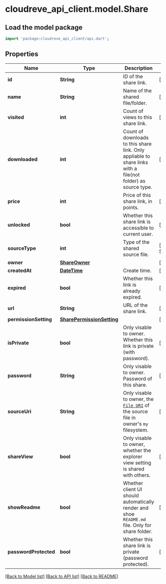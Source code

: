 # cloudreve_api_client.model.Share

## Load the model package
```dart
import 'package:cloudreve_api_client/api.dart';
```

## Properties
Name | Type | Description | Notes
------------ | ------------- | ------------- | -------------
**id** | **String** | ID of the share link. | [optional] 
**name** | **String** | Name of the shared file/folder. | [optional] 
**visited** | **int** | Count of views to this share link. | [optional] 
**downloaded** | **int** | Count of downloads to this share link. Only appliable to share links with a file(not folder) as source type. | [optional] 
**price** | **int** | Price of this share link, in points. | [optional] 
**unlocked** | **bool** | Whether this share link is accessible to current user. | [optional] 
**sourceType** | **int** | Type of the shared source file. | [optional] [default to ShareSourceTypeEnum.number1]
**owner** | [**ShareOwner**](ShareOwner.md) |  | [optional] 
**createdAt** | [**DateTime**](DateTime.md) | Create time. | [optional] 
**expired** | **bool** | Whether this link is already expired. | [optional] 
**url** | **String** | URL of the share link. | [optional] 
**permissionSetting** | [**SharePermissionSetting**](SharePermissionSetting.md) |  | [optional] 
**isPrivate** | **bool** | Only visable to owner. Whether this link is private (with password). | [optional] 
**password** | **String** | Only visable to owner. Password of this share. | [optional] 
**sourceUri** | **String** | Only visable to owner, the [`File URI`](https://docs.cloudreve.org/api/file-uri) of the source file in owner's `my` filesystem. | [optional] 
**shareView** | **bool** | Only visable to owner, whether the explorer view setting is shared with others. | [optional] 
**showReadme** | **bool** | Whether client UI should automatically render and shoe `README.md` file. Only for share folder. | [optional] 
**passwordProtected** | **bool** | Whether this share link is private (password protected). | [optional] 

[[Back to Model list]](../README.md#documentation-for-models) [[Back to API list]](../README.md#documentation-for-api-endpoints) [[Back to README]](../README.md)


